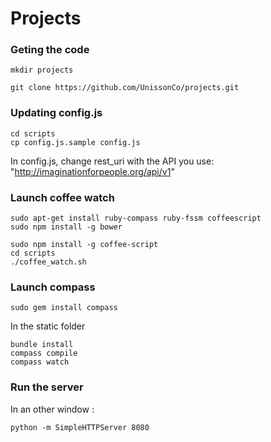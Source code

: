 Projects
========

### Geting the code 
    mkdir projects
    
    git clone https://github.com/UnissonCo/projects.git

### Updating config.js

    cd scripts
    cp config.js.sample config.js
    
  In config.js, change rest_uri with the API you use: "http://imaginationforpeople.org/api/v1"

### Launch coffee watch

    sudo apt-get install ruby-compass ruby-fssm coffeescript
    sudo npm install -g bower

    sudo npm install -g coffee-script
    cd scripts
    ./coffee_watch.sh


### Launch compass

    sudo gem install compass

In the static folder

    bundle install
    compass compile
    compass watch

### Run the server 

In an other window :
    
    python -m SimpleHTTPServer 8080
